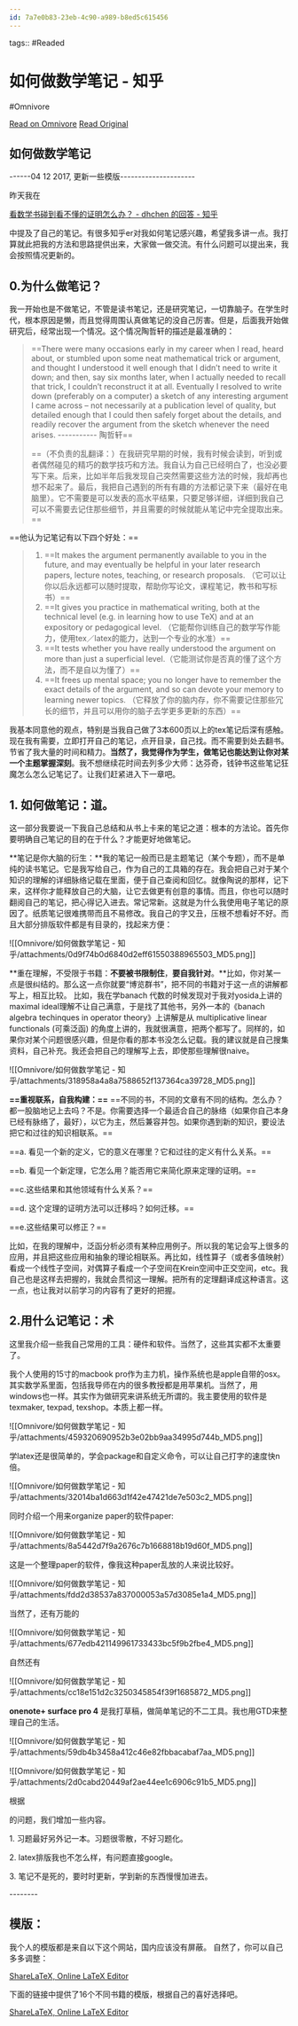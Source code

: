 ```yaml
---
id: 7a7e0b83-23eb-4c90-a989-b8ed5c615456
---
```



tags::  #Readed 

# 如何做数学笔记 - 知乎
#Omnivore

[Read on Omnivore](https://omnivore.app/me/-1903389e07f)
[Read Original](https://zhuanlan.zhihu.com/p/24805724)

## 如何做数学笔记

\------04 12 2017, 更新一些模版---------------------

昨天我在

[看数学书碰到看不懂的证明怎么办？ - dhchen 的回答 - 知乎](https://www.zhihu.com/question/53055266/answer/139945730?group%5Fid=802087741700575232)

中提及了自己的笔记。有很多知乎er对我如何笔记感兴趣，希望我多讲一点。我打算就此把我的方法和思路提供出来，大家做一做交流。有什么问题可以提出来，我会按照情况更新的。

## **0.为什么做笔记？**

我一开始也是不做笔记，不管是读书笔记，还是研究笔记，一切靠脑子。在学生时代，根本原因是懒，而且觉得周围认真做笔记的没自己厉害。但是，后面我开始做研究后，经常出现一个情况。这个情况陶哲轩的描述是最准确的：  

> ==There were many occasions early in my career when I read, heard about, or stumbled upon some neat mathematical trick or argument, and thought I understood it well enough that I didn’t need to write it down; and then, say six months later, when I actually needed to recall that trick, I couldn’t reconstruct it at all. Eventually I resolved to write down (preferably on a computer) a sketch of any interesting argument I came across – not necessarily at a publication level of quality, but detailed enough that I could then safely forget about the details, and readily recover the argument from the sketch whenever the need arises.                   ----------- 陶哲轩==
> 
> ==（不负责的乱翻译：）在我研究早期的时候，我有时候会读到，听到或者偶然碰见的精巧的数学技巧和方法。我自认为自己已经明白了，也没必要写下来。后来，比如半年后我发现自己突然需要这些方法的时候，我却再也想不起来了。最后，我把自己遇到的所有有趣的方法都记录下来（最好在电脑里）。它不需要是可以发表的高水平结果，只要足够详细，详细到我自己可以不需要去记住那些细节，并且需要的时候就能从笔记中完全提取出来。==

==他认为记笔记有以下四个好处：==

> 1. ==It makes the argument permanently available to you in the future, and may eventually be helpful in your later research papers, lecture notes, teaching, or research proposals. （它可以让你以后永远都可以随时提取，帮助你写论文，课程笔记，教书和写标书）==
> 2. ==It gives you practice in mathematical writing, both at the technical level (e.g. in learning how to use TeX) and at an expository or pedagogical level. （它能帮你训练自己的数学写作能力，使用tex／latex的能力，达到一个专业的水准）==
> 3. ==It tests whether you have really understood the argument on more than just a superficial level.（它能测试你是否真的懂了这个方法，而不是自以为懂了）==
> 4. ==It frees up mental space; you no longer have to remember the exact details of the argument, and so can devote your memory to learning newer topics. （它释放了你的脑内存，你不需要记住那些冗长的细节，并且可以用你的脑子去学更多更新的东西）==

我基本同意他的观点，特别是当我自己做了3本600页以上的tex笔记后深有感触。现在我有需要，立即打开自己的笔记，点开目录，自己找。而不需要到处去翻书。节省了我大量的时间和精力。**当然了，我觉得作为学生，做笔记也能达到让你对某一个主题掌握深刻**。我不想继续花时间去列多少大师：达芬奇，钱钟书这些笔记狂魔怎么怎么记笔记了。让我们赶紧进入下一章吧。

## **1\. 如何做笔记：道。**

这一部分我要说一下我自己总结和从书上卡来的笔记之道：根本的方法论。首先你要明确自己笔记的目的在于什么？才能更好地做笔记。

**笔记是你大脑的衍生：**我的笔记一般而已是主题笔记（某个专题），而不是单纯的读书笔记。它是我写给自己，作为自己的工具箱的存在。我会把自己对于某个知识的理解的详细脉络记载在里面，便于自己查阅和回忆。就像陶说的那样，记下来，这样你才能释放自己的大脑，让它去做更有创意的事情。而且，你也可以随时翻阅自己的笔记，把心得记入进去。常记常新。这就是为什么我使用电子笔记的原因了。纸质笔记很难携带而且不易修改。我自己的字又丑，压根不想看好不好。而且大部分排版软件都是有目录的，找起来方便：

![[Omnivore/如何做数学笔记 - 知乎/attachments/0d9f74b0d6840d2eff61550388965503_MD5.png]]

**重在理解，不受限于书籍：**不要被书限制住**，**要自我针对**。**比如，你对某一点是很纠结的。那么这一点你就要“博览群书”，把不同的书籍对于这一点的讲解都写上，相互比较。 比如，我在学banach 代数的时候发现对于我对yosida上讲的maximal ideal理解不让自己满意，于是找了其他书，另外一本的《banach algebra techinques in operator theory》上讲解是从 multiplicative linear functionals (可乘泛函) 的角度上讲的，我就很满意，把两个都写了。同样的，如果你对某个问题很感兴趣，但是你看的那本书没怎么记载。我的建议就是自己搜集资料，自己补充。我还会把自己的理解写上去，即使那些理解很naive。

![[Omnivore/如何做数学笔记 - 知乎/attachments/318958a4a8a7588652f137364ca39728_MD5.png]]

**==重视联系，自我构建：==** ==不同的书，不同的文章有不同的结构。怎么办？都一股脑地记上去吗？不是。你需要选择一个最适合自己的脉络（如果你自己本身已经有脉络了，最好），以它为主，然后兼容并包。如果你遇到新的知识，要设法把它和过往的知识相联系。==

==a. 看见一个新的定义，它的意义在哪里？它和过往的定义有什么关系。==

==b. 看见一个新定理，它怎么用？能否用它来简化原来定理的证明。==

==c.这些结果和其他领域有什么关系？==

==d. 这个定理的证明方法可以迁移吗？如何迁移。==

==e.这些结果可以修正？==

比如，在我的理解中，泛函分析必须有某种应用例子。所以我的笔记会写上很多的应用，并且把这些应用和抽象的理论相联系。再比如，线性算子（或者多值映射）看成一个线性子空间，对偶算子看成一个子空间在Krein空间中正交空间，etc。我自己也是这样去把握的，我就会贯彻这一理解。把所有的定理翻译成这种语言。这一点，也让我对以前学习的内容有了更好的把握。

  
## **2.用什么记笔记：术**

这里我介绍一些我自己常用的工具：硬件和软件。当然了，这些其实都不太重要了。

我个人使用的15寸的macbook pro作为主力机，操作系统也是apple自带的osx。其实数学系里面，包括我导师在内的很多教授都是用苹果机。当然了，用windows也一样。其实作为做研究来讲系统无所谓的。我主要使用的软件是texmaker, texpad, texshop。本质上都一样。

![[Omnivore/如何做数学笔记 - 知乎/attachments/459320690952b3e02bb9aa34995d744b_MD5.png]]

学latex还是很简单的，学会package和自定义命令，可以让自己打字的速度快n倍。

![[Omnivore/如何做数学笔记 - 知乎/attachments/32014ba1d663d1f42e47421de7e503c2_MD5.png]]

同时介绍一个用来organize paper的软件paper:

![[Omnivore/如何做数学笔记 - 知乎/attachments/8a5442d7f9a2676c7b1668818b19d60f_MD5.png]]

这是一个整理paper的软件，像我这种paper乱放的人来说比较好。

![[Omnivore/如何做数学笔记 - 知乎/attachments/fdd2d38537a837000053a57d3085e1a4_MD5.png]]

当然了，还有万能的

![[Omnivore/如何做数学笔记 - 知乎/attachments/677edb421149961733433bc5f9b2fbe4_MD5.png]]

自然还有

![[Omnivore/如何做数学笔记 - 知乎/attachments/cc18e151d2c3250345854f39f1685872_MD5.png]]

**onenote+ surface pro 4** 是我打草稿，做简单笔记的不二工具。我也用GTD来整理自己的生活。

![[Omnivore/如何做数学笔记 - 知乎/attachments/59db4b3458a412c46e82fbbacabaf7aa_MD5.png]]

![[Omnivore/如何做数学笔记 - 知乎/attachments/2d0cabd20449af2ae44ee1c6906c91b5_MD5.png]]

根据

 的问题，我们增加一些内容。

1\. 习题最好另外记一本。习题很零散，不好习题化。

2\. latex排版我也不怎么样，有问题直接google。

3\. 笔记不是死的，要时时更新，学到新的东西慢慢加进去。

\--------

## 模版： 

我个人的模版都是来自以下这个网站，国内应该没有屏蔽。 自然了，你可以自己多多调整：

[ShareLaTeX, Online LaTeX Editor](https://link.zhihu.com/?target=https%3A//www.sharelatex.com/templates)

下面的链接中提供了16个不同书籍的模版，根据自己的喜好选择吧。

[ShareLaTeX, Online LaTeX Editor](https://link.zhihu.com/?target=https%3A//www.sharelatex.com/templates/books)

